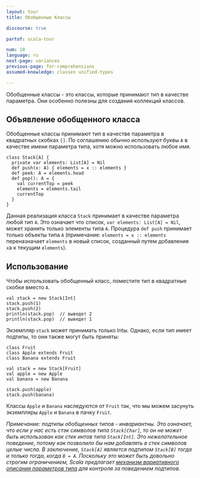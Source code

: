 ```yaml
---
layout: tour
title: Обобщенные Классы

discourse: true

partof: scala-tour

num: 18
language: ru
next-page: variances
previous-page: for-comprehensions
assumed-knowledge: classes unified-types

---
```

Обобщенные классы - это классы, которые принимают тип в качестве параметра. Они особенно полезны для создания коллекций классов.

## Объявление обобщенного класса
Обобщенные классы принимают тип в качестве параметра в квадратных скобках `[]`. По соглашению обычно используют буквы `A` в качестве имени параметра типа, хотя можно использовать любое имя.
```tut
class Stack[A] {
  private var elements: List[A] = Nil
  def push(x: A) { elements = x :: elements }
  def peek: A = elements.head
  def pop(): A = {
    val currentTop = peek
    elements = elements.tail
    currentTop
  }
}
```
Данная реализация класса `Stack` принимает в качестве параметра любой тип `A`. Это означает что список, `var elements: List[A] = Nil`, может хранить только элементы типа `A`. Процедура `def push` принимает только объекты типа `A` (примечание:  `elements = x :: elements` переназначает `elements` в новый список, созданный путем добавления `x`а к текущим `elements`).

## Использование

Чтобы использовать обобщенный класс, поместите тип в квадратные скобки вместо `A`.
```
val stack = new Stack[Int]
stack.push(1)
stack.push(2)
println(stack.pop)  // выведет 2
println(stack.pop)  // выведет 1
```
Экземпляр `stack` может принимать только Intы. Однако, если тип имеет подтипы, то они также могут быть приняты:
```
class Fruit
class Apple extends Fruit
class Banana extends Fruit

val stack = new Stack[Fruit]
val apple = new Apple
val banana = new Banana

stack.push(apple)
stack.push(banana)
```
Классы `Apple` и `Banana` наследуются от `Fruit` так, что мы можем засунуть экземпляры `Apple` и `Banana` в пачку `Fruit`.

_Примечание: подтипы обобщенных типов - *инвариантны*. Это означает, что если у нас есть стэк символов типа `Stack[Char]`, то он не может быть использован как стек интов типа `Stack[Int]`. Это нежелательное поведение, потому как позволило бы нам добавлять в стек символов целые числа. В заключение, `Stack[A]` является подтипом `Stack[B]` тогда и только тогда, когда `B = A`. Поскольку это может быть довольно строгим ограничением, Scala предлагает [механизм вариативного описания параметров типа](variances.html) для контроля за поведением подтипов._
